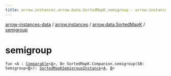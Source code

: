 ```yaml
---
title: arrow.instances.arrow.data.SortedMapK.semigroup - arrow-instances-data
---
```


[arrow-instances-data](../../index.html) / [arrow.instances](../index.html) / [arrow.data.SortedMapK](index.html) / [semigroup](./semigroup.html)

# semigroup

`fun <A : `[`Comparable`](https://kotlinlang.org/api/latest/jvm/stdlib/kotlin/-comparable/index.html)`<`[`A`](semigroup.html#A)`>, B> SortedMapK.Companion.semigroup(SB: Semigroup<`[`B`](semigroup.html#B)`>): `[`SortedMapKSemigroupInstance`](../-sorted-map-k-semigroup-instance/index.html)`<`[`A`](semigroup.html#A)`, `[`B`](semigroup.html#B)`>`
